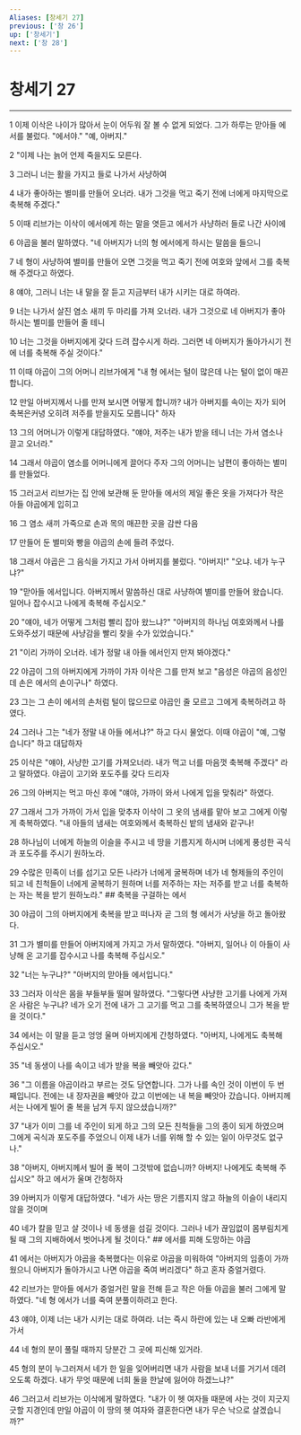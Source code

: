 ```yaml
---
Aliases: [창세기 27]
previous: ['창 26']
up: ['창세기']
next: ['창 28']
---
```

# 창세기 27

***


1 이제 이삭은 나이가 많아서 눈이 어두워 잘 볼 수 없게 되었다. 그가 하루는 맏아들 에서를 불렀다. "에서야." "예, 아버지." 

2 "이제 나는 늙어 언제 죽을지도 모른다. 

3 그러니 너는 활을 가지고 들로 나가서 사냥하여 

4 내가 좋아하는 별미를 만들어 오너라. 내가 그것을 먹고 죽기 전에 너에게 마지막으로 축복해 주겠다." 

5 이때 리브가는 이삭이 에서에게 하는 말을 엿듣고 에서가 사냥하러 들로 나간 사이에 

6 야곱을 불러 말하였다. "네 아버지가 너의 형 에서에게 하시는 말씀을 들으니 

7 네 형이 사냥하여 별미를 만들어 오면 그것을 먹고 죽기 전에 여호와 앞에서 그를 축복해 주겠다고 하였다. 

8 얘야, 그러니 너는 내 말을 잘 듣고 지금부터 내가 시키는 대로 하여라. 

9 너는 나가서 살진 염소 새끼 두 마리를 가져 오너라. 내가 그것으로 네 아버지가 좋아하시는 별미를 만들어 줄 테니 

10 너는 그것을 아버지에게 갖다 드려 잡수시게 하라. 그러면 네 아버지가 돌아가시기 전에 너를 축복해 주실 것이다." 

11 이때 야곱이 그의 어머니 리브가에게 "내 형 에서는 털이 많은데 나는 털이 없이 매끈합니다. 

12 만일 아버지께서 나를 만져 보시면 어떻게 합니까? 내가 아버지를 속이는 자가 되어 축복은커녕 오히려 저주를 받을지도 모릅니다" 하자 

13 그의 어머니가 이렇게 대답하였다. "얘야, 저주는 내가 받을 테니 너는 가서 염소나 끌고 오너라." 

14 그래서 야곱이 염소를 어머니에게 끌어다 주자 그의 어머니는 남편이 좋아하는 별미를 만들었다. 

15 그러고서 리브가는 집 안에 보관해 둔 맏아들 에서의 제일 좋은 옷을 가져다가 작은 아들 야곱에게 입히고 

16 그 염소 새끼 가죽으로 손과 목의 매끈한 곳을 감싼 다음 

17 만들어 둔 별미와 빵을 야곱의 손에 들려 주었다. 

18 그래서 야곱은 그 음식을 가지고 가서 아버지를 불렀다. "아버지!" "오냐. 네가 누구냐?" 

19 "맏아들 에서입니다. 아버지께서 말씀하신 대로 사냥하여 별미를 만들어 왔습니다. 일어나 잡수시고 나에게 축복해 주십시오." 

20 "얘야, 네가 어떻게 그처럼 빨리 잡아 왔느냐?" "아버지의 하나님 여호와께서 나를 도와주셨기 때문에 사냥감을 빨리 찾을 수가 있었습니다." 

21 "이리 가까이 오너라. 네가 정말 내 아들 에서인지 만져 봐야겠다." 

22 야곱이 그의 아버지에게 가까이 가자 이삭은 그를 만져 보고 "음성은 야곱의 음성인데 손은 에서의 손이구나" 하였다. 

23 그는 그 손이 에서의 손처럼 털이 많으므로 야곱인 줄 모르고 그에게 축복하려고 하였다. 

24 그러나 그는 "네가 정말 내 아들 에서냐?" 하고 다시 물었다. 이때 야곱이 "예, 그렇습니다" 하고 대답하자 

25 이삭은 "얘야, 사냥한 고기를 가져오너라. 내가 먹고 너를 마음껏 축복해 주겠다" 라고 말하였다. 야곱이 고기와 포도주를 갖다 드리자 

26 그의 아버지는 먹고 마신 후에 "얘야, 가까이 와서 나에게 입을 맞춰라" 하였다. 

27 그래서 그가 가까이 가서 입을 맞추자 이삭이 그 옷의 냄새를 맡아 보고 그에게 이렇게 축복하였다. "내 아들의 냄새는 여호와께서 축복하신 밭의 냄새와 같구나! 

28 하나님이 너에게 하늘의 이슬을 주시고 네 땅을 기름지게 하시며 너에게 풍성한 곡식과 포도주를 주시기 원하노라. 

29 수많은 민족이 너를 섬기고 모든 나라가 너에게 굴복하며 네가 네 형제들의 주인이 되고 네 친척들이 너에게 굴복하기 원하며 너를 저주하는 자는 저주를 받고 너를 축복하는 자는 복을 받기 원하노라." ## 축복을 구걸하는 에서 

30 야곱이 그의 아버지에게 축복을 받고 떠나자 곧 그의 형 에서가 사냥을 하고 돌아왔다. 

31 그가 별미를 만들어 아버지에게 가지고 가서 말하였다. "아버지, 일어나 이 아들이 사냥해 온 고기를 잡수시고 나를 축복해 주십시오." 

32 "너는 누구냐?" "아버지의 맏아들 에서입니다." 

33 그러자 이삭은 몸을 부들부들 떨며 말하였다. "그렇다면 사냥한 고기를 나에게 가져온 사람은 누구냐? 네가 오기 전에 내가 그 고기를 먹고 그를 축복하였으니 그가 복을 받을 것이다." 

34 에서는 이 말을 듣고 엉엉 울며 아버지에게 간청하였다. "아버지, 나에게도 축복해 주십시오." 

35 "네 동생이 나를 속이고 네가 받을 복을 빼앗아 갔다." 

36 "그 이름을 야곱이라고 부르는 것도 당연합니다. 그가 나를 속인 것이 이번이 두 번째입니다. 전에는 내 장자권을 빼앗아 갔고 이번에는 내 복을 빼앗아 갔습니다. 아버지께서는 나에게 빌어 줄 복을 남겨 두지 않으셨습니까?" 

37 "내가 이미 그를 네 주인이 되게 하고 그의 모든 친척들을 그의 종이 되게 하였으며 그에게 곡식과 포도주를 주었으니 이제 내가 너를 위해 할 수 있는 일이 아무것도 없구나." 

38 "아버지, 아버지께서 빌어 줄 복이 그것밖에 없습니까? 아버지! 나에게도 축복해 주십시오" 하고 에서가 울며 간청하자 

39 아버지가 이렇게 대답하였다. "네가 사는 땅은 기름지지 않고 하늘의 이슬이 내리지 않을 것이며 

40 네가 칼을 믿고 살 것이나 네 동생을 섬길 것이다. 그러나 네가 끊임없이 몸부림치게 될 때 그의 지배하에서 벗어나게 될 것이다." ## 에서를 피해 도망하는 야곱 

41 에서는 아버지가 야곱을 축복했다는 이유로 야곱을 미워하여 "아버지의 임종이 가까웠으니 아버지가 돌아가시고 나면 야곱을 죽여 버리겠다" 하고 혼자 중얼거렸다. 

42 리브가는 맏아들 에서가 중얼거린 말을 전해 듣고 작은 아들 야곱을 불러 그에게 말하였다. "네 형 에서가 너를 죽여 분풀이하려고 한다. 

43 얘야, 이제 너는 내가 시키는 대로 하여라. 너는 즉시 하란에 있는 내 오빠 라반에게 가서 

44 네 형의 분이 풀릴 때까지 당분간 그 곳에 피신해 있거라. 

45 형의 분이 누그러져서 네가 한 일을 잊어버리면 내가 사람을 보내 너를 거기서 데려오도록 하겠다. 내가 무엇 때문에 너희 둘을 한날에 잃어야 하겠느냐?" 

46 그러고서 리브가는 이삭에게 말하였다. "내가 이 헷 여자들 때문에 사는 것이 지긋지긋할 지경인데 만일 야곱이 이 땅의 헷 여자와 결혼한다면 내가 무슨 낙으로 살겠습니까?"
